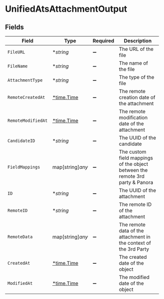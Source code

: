 # UnifiedAtsAttachmentOutput


## Fields

| Field                                                                         | Type                                                                          | Required                                                                      | Description                                                                   |
| ----------------------------------------------------------------------------- | ----------------------------------------------------------------------------- | ----------------------------------------------------------------------------- | ----------------------------------------------------------------------------- |
| `FileURL`                                                                     | **string*                                                                     | :heavy_minus_sign:                                                            | The URL of the file                                                           |
| `FileName`                                                                    | **string*                                                                     | :heavy_minus_sign:                                                            | The name of the file                                                          |
| `AttachmentType`                                                              | **string*                                                                     | :heavy_minus_sign:                                                            | The type of the file                                                          |
| `RemoteCreatedAt`                                                             | [*time.Time](https://pkg.go.dev/time#Time)                                    | :heavy_minus_sign:                                                            | The remote creation date of the attachment                                    |
| `RemoteModifiedAt`                                                            | [*time.Time](https://pkg.go.dev/time#Time)                                    | :heavy_minus_sign:                                                            | The remote modification date of the attachment                                |
| `CandidateID`                                                                 | **string*                                                                     | :heavy_minus_sign:                                                            | The UUID of the candidate                                                     |
| `FieldMappings`                                                               | map[string]*any*                                                              | :heavy_minus_sign:                                                            | The custom field mappings of the object between the remote 3rd party & Panora |
| `ID`                                                                          | **string*                                                                     | :heavy_minus_sign:                                                            | The UUID of the attachment                                                    |
| `RemoteID`                                                                    | **string*                                                                     | :heavy_minus_sign:                                                            | The remote ID of the attachment                                               |
| `RemoteData`                                                                  | map[string]*any*                                                              | :heavy_minus_sign:                                                            | The remote data of the attachment in the context of the 3rd Party             |
| `CreatedAt`                                                                   | [*time.Time](https://pkg.go.dev/time#Time)                                    | :heavy_minus_sign:                                                            | The created date of the object                                                |
| `ModifiedAt`                                                                  | [*time.Time](https://pkg.go.dev/time#Time)                                    | :heavy_minus_sign:                                                            | The modified date of the object                                               |